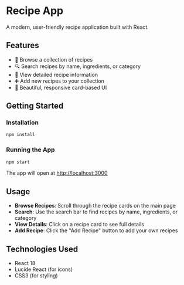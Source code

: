 # Recipe App

A modern, user-friendly recipe application built with React.

## Features

- 📖 Browse a collection of recipes
- 🔍 Search recipes by name, ingredients, or category
- 📝 View detailed recipe information
- ➕ Add new recipes to your collection
- 🎨 Beautiful, responsive card-based UI

## Getting Started

### Installation

```bash
npm install
```

### Running the App

```bash
npm start
```

The app will open at [http://localhost:3000](http://localhost:3000)

## Usage

- **Browse Recipes**: Scroll through the recipe cards on the main page
- **Search**: Use the search bar to find recipes by name, ingredients, or category
- **View Details**: Click on a recipe card to see full details
- **Add Recipe**: Click the "Add Recipe" button to add your own recipes

## Technologies Used

- React 18
- Lucide React (for icons)
- CSS3 (for styling)
